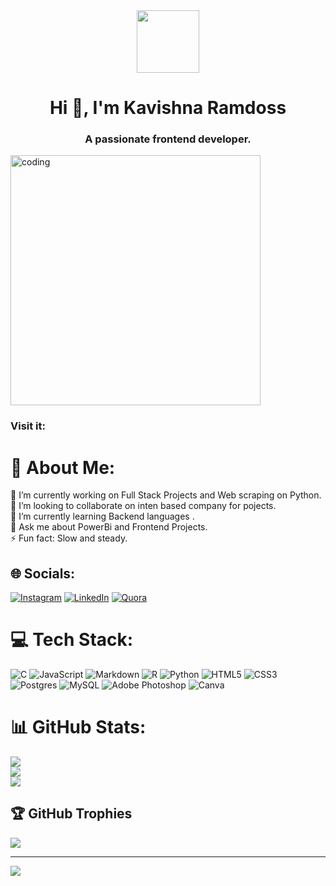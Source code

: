 
<div id="header" align="center">
  <img src="https://media.giphy.com/media/M9gbBd9nbDrOTu1Mqx/giphy.gif" width="100"/>
</div>
<h1 align="center">Hi 👋, I'm Kavishna Ramdoss</h1>
<h3 align="center">A passionate frontend developer.</h3>

<img align="center" alt="coding" width="400" src="https://cdn.lowgif.com/full/9cb12f51dffbaaa6-character-typing-by-vincent-mokuenko-dribbble.gif">
<div>

<h3 align="left">Visit it:</h3>
<p align="left">
<a href="www.Kavi.42webio"></a></p>
  </div>
    <div>

# 💫 About Me:
🔭 I’m currently working on Full Stack Projects and Web scraping on Python.<br>👯 I’m looking to collaborate on inten based company for pojects.<br>🌱 I’m currently learning Backend languages .<br>💬 Ask me about PowerBi and Frontend Projects.<br>⚡ Fun fact: Slow and steady.


## 🌐 Socials:
[![Instagram](https://img.shields.io/badge/Instagram-%23E4405F.svg?logo=Instagram&logoColor=white)](https://instagram.com/fradu0206) [![LinkedIn](https://img.shields.io/badge/LinkedIn-%230077B5.svg?logo=linkedin&logoColor=white)](https://linkedin.com/in/Kavishna0206) [![Quora](https://img.shields.io/badge/Quora-%23B92B27.svg?logo=Quora&logoColor=white)](https://quora.com/profile/rkavishna6012) 

# 💻 Tech Stack:
![C](https://img.shields.io/badge/c-%2300599C.svg?style=flat&logo=c&logoColor=white) ![JavaScript](https://img.shields.io/badge/javascript-%23323330.svg?style=flat&logo=javascript&logoColor=%23F7DF1E) ![Markdown](https://img.shields.io/badge/markdown-%23000000.svg?style=flat&logo=markdown&logoColor=white) ![R](https://img.shields.io/badge/r-%23276DC3.svg?style=flat&logo=r&logoColor=white) ![Python](https://img.shields.io/badge/python-3670A0?style=flat&logo=python&logoColor=ffdd54) ![HTML5](https://img.shields.io/badge/html5-%23E34F26.svg?style=flat&logo=html5&logoColor=white) ![CSS3](https://img.shields.io/badge/css3-%231572B6.svg?style=flat&logo=css3&logoColor=white) ![Postgres](https://img.shields.io/badge/postgres-%23316192.svg?style=flat&logo=postgresql&logoColor=white) ![MySQL](https://img.shields.io/badge/mysql-%2300f.svg?style=flat&logo=mysql&logoColor=white) ![Adobe Photoshop](https://img.shields.io/badge/adobephotoshop-%2331A8FF.svg?style=flat&logo=adobephotoshop&logoColor=white) ![Canva](https://img.shields.io/badge/Canva-%2300C4CC.svg?style=flat&logo=Canva&logoColor=white)
# 📊 GitHub Stats:
![](https://github-readme-stats.vercel.app/api?username=Kavishna&theme=radical&hide_border=false&include_all_commits=true&count_private=true)<br/>
![](https://github-readme-streak-stats.herokuapp.com/?user=Kavishna&theme=radical&hide_border=false)<br/>
![](https://github-readme-stats.vercel.app/api/top-langs/?username=Kavishna&theme=radical&hide_border=false&include_all_commits=true&count_private=true&layout=compact)

## 🏆 GitHub Trophies
![](https://github-profile-trophy.vercel.app/?username=Kavishna&theme=radical&no-frame=false&no-bg=false&margin-w=4)

---
[![](https://visitcount.itsvg.in/api?id=Kavishna&icon=0&color=0)](https://visitcount.itsvg.in)

<!-- Proudly created with GPRM ( https://gprm.itsvg.in ) -->
